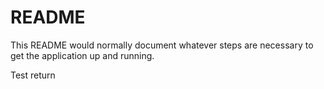 # README

 This README would normally document whatever steps are necessary to get the application up and running.

 Test return